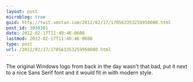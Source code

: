 ```yaml
---
layout: post
microblog: true
guid: http://twit.vmstan.com/2012/02/17/170563353259950080.html
post_id: 3038301
date: 2012-02-17T11:40:46-0600
lastmod: 2012-02-17T11:40:46-0600
type: post
url: /2012/02/17/170563353259950080.html
---
```

The original Windows logo from back in the day wasn't that bad, put it next to a nice Sans Serif font and it would fit in with modern style.
